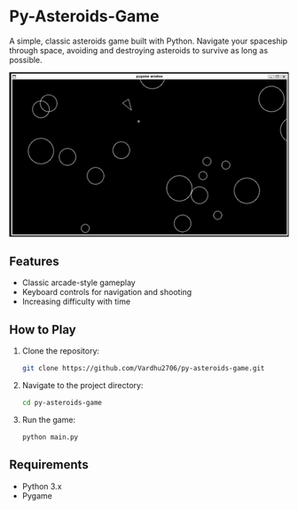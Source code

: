# Py-Asteroids-Game

A simple, classic asteroids game built with Python. Navigate your spaceship through space, avoiding and destroying asteroids to survive as long as possible.

![Game Preview](preview.png)

## Features

- Classic arcade-style gameplay
- Keyboard controls for navigation and shooting
- Increasing difficulty with time

## How to Play

1. Clone the repository:
    ```bash
    git clone https://github.com/Vardhu2706/py-asteroids-game.git
    ```
2. Navigate to the project directory:
    ```bash
    cd py-asteroids-game
    ```
3. Run the game:
    ```bash
    python main.py
    ```

## Requirements

- Python 3.x
- Pygame
